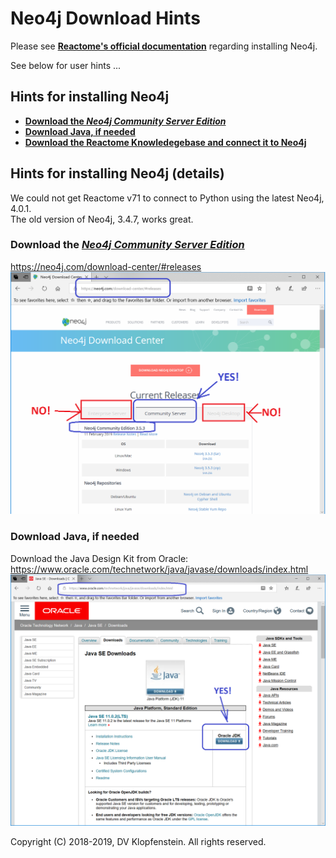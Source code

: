 # Neo4j Download Hints
Please see [**Reactome's official documentation**](https://reactome.org/dev/graph-database#GetStarted)
regarding installing Neo4j.

See below for user hints ...


## Hints for installing Neo4j
* [**Download the _Neo4j Community Server Edition_**](#download-the-neo4j-community-server-edition)
* [**Download Java, if needed**](#download-java-if-needed)
* [**Download the Reactome Knowledegebase and connect it to Neo4j**](README_download_hints.md)


## Hints for installing Neo4j (details)
We could not get Reactome v71 to connect to Python using the latest Neo4j, 4.0.1.    
The old version of Neo4j, 3.4.7, works great.

### Download the [_Neo4j Community Server Edition_](https://neo4j.com/download-center/#releases)
https://neo4j.com/download-center/#releases
![Neo4j Community Server](/doc/md/images/Neo4j_CommunityServer.png)

### Download Java, if needed
Download the Java Design Kit from Oracle:    
https://www.oracle.com/technetwork/java/javase/downloads/index.html     
![JDK Download](/doc/md/images/java_jdk_download.png)

Copyright (C) 2018-2019, DV Klopfenstein. All rights reserved.
